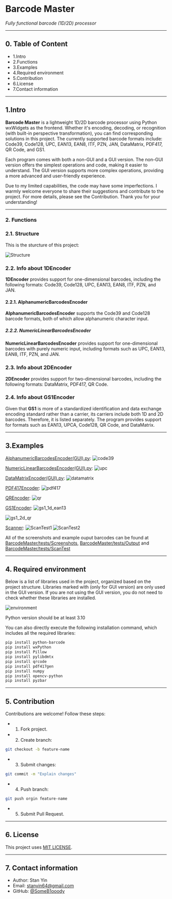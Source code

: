 
# Barcode Master
*Fully functional barcode (1D/2D) processor*

---
## 0. Table of Content
- 1.Intro
- 2.Functions
- 3.Examples
- 4.Required environment
- 5.Contribution
- 6.License
- 7.Contact information

---
## 1.Intro

**Barcode Master** is a lightweight 1D/2D barcode processor using Python wxWidgets as the frontend. Whether it's encoding, decoding, or recognition (with built-in perspective transformation), you can find corresponding solutions in this project. The currently supported barcode formats include: Code39, Code128, UPC, EAN13, EAN8, ITF, PZN, JAN, DataMatrix, PDF417, QR Code, and GS1.

Each program comes with both a non-GUI and a GUI version. The non-GUI version offers the simplest operations and code, making it easier to understand. The GUI version supports more complex operations, providing a more advanced and user-friendly experience.

Due to my limited capabilities, the code may have some imperfections. I warmly welcome everyone to share their suggestions and contribute to the project. For more details, please see the  Contribution. Thank you for your understanding!

---
### 2. Functions

### 2.1. Structure

This is the sturcture of this project:

![Structure](https://github.com/user-attachments/assets/a4f7dab6-1c17-4f03-aaae-1ec70961064c)

### 2.2. Info about 1DEncoder
**1DEncoder** provides support for one-dimensional barcodes, including the following formats: Code39, Code128, UPC, EAN13, EAN8, ITF, PZN, and JAN.

#### 2.2.1. AlphanumericBarcodesEncoder
**AlphanumericBarcodesEncoder** supports the Code39 and Code128 barcode formats, both of which allow alphanumeric character input.

##### 2.2.2. NumericLinearBarcodesEncoder
**NumericLinearBarcodesEncoder** provides support for one-dimensional barcodes with purely numeric input, including formats such as UPC, EAN13, EAN8, ITF, PZN, and JAN.

### 2.3. Info about 2DEncoder
**2DEncoder** provides support for two-dimensional barcodes, including the following formats: DataMatrix, PDF417, QR Code.

### 2.4. Info about GS1Encoder
Given that **GS1** is more of a standardized identification and data exchange encoding standard rather than a carrier, its carriers include both 1D and 2D barcodes. Therefore, it is listed separately. The program provides support for formats such as EAN13, UPCA, Code128, QR Code, and DataMatrix.

---
## 3.Examples

 [AlphanumericBarcodesEncoder(GUI).py](https://github.com/SomeB1oody/BarcodeMaster/blob/main/src/Encoder/1DEncoder/AlphanumericBarcodesEncoder/AlphanumericBarcodesEncoder(GUI).py):
![code39](https://github.com/user-attachments/assets/23ca7626-abd8-4d6e-b36c-76b2ed578c08)



[NumericLinearBarcodesEncoder(GUI).py](https://github.com/SomeB1oody/BarcodeMaster/blob/main/src/Encoder/1DEncoder/NumericLinearBarcodesEncoder/NumericLinearBarcodesEncoder(GUI).py):
![upc](https://github.com/user-attachments/assets/0b03af3a-e4df-4f81-96ea-8518385e7c49)


 [DataMatrixEncoder(GUI).py](https://github.com/SomeB1oody/BarcodeMaster/blob/main/src/Encoder/2DCodeEncoder/DataMatrixEncoder/DataMatrixEncoder(GUI).py):
![datamatrix](https://github.com/user-attachments/assets/5c4abb14-4f14-494f-8a64-bec9db1d445a)


 [PDF417Encoder](https://github.com/SomeB1oody/BarcodeMaster/tree/main/src/Encoder/2DCodeEncoder/PDF417Encoder):
![pdf417](https://github.com/user-attachments/assets/70e44b17-cdf1-4551-b038-27af2e64fe07)


[QREncoder](https://github.com/SomeB1oody/BarcodeMaster/tree/main/src/Encoder/2DCodeEncoder/QREncoder):
![qr](https://github.com/user-attachments/assets/143ab5a3-4c1f-4f20-bdce-4d0a371402f0)


 [GS1Encoder](https://github.com/SomeB1oody/BarcodeMaster/tree/main/src/Encoder/GS1Encoder):
![gs1_1d_ean13](https://github.com/user-attachments/assets/904c119c-1923-49d3-aff8-6966cda08c68)

![gs1_2d_qr](https://github.com/user-attachments/assets/8aa1014e-76b4-421f-be0b-61f66fe2da03)


 [Scanner](https://github.com/SomeB1oody/BarcodeMaster/tree/main/src/Scanner):
![ScanTest1](https://github.com/user-attachments/assets/f93ec4bd-219f-4cc0-b284-173ba627393f)
![ScanTest2](https://github.com/user-attachments/assets/4fca16b6-eec1-48de-ad8b-7d8bdfeb6d98)


All of the screenshots and example ouput barcodes can be found at [BarcodeMaster/tests/Screenshots](https://github.com/SomeB1oody/BarcodeMaster/tree/main/tests/Screenshots), [BarcodeMaster/tests/Output](https://github.com/SomeB1oody/BarcodeMaster/tree/main/tests/Output) and [BarcodeMaster/tests/ScanTest](https://github.com/SomeB1oody/BarcodeMaster/tree/main/tests/ScanTest)


---
## 4. Required environment

Below is a list of libraries used in the project, organized based on the project structure. Libraries marked with (only for GUI version) are only used in the GUI version. If you are not using the GUI version, you do not need to check whether these libraries are installed.

![environment](https://github.com/user-attachments/assets/4b3fd6f9-889b-4928-94df-04a3002a1578)


Python version should be at least 3.10

You can also directly execute the following installation command, which includes all the required libraries:
```bash
pip install python-barcode
pip install wxPython
pip install Pillow
pip install pylibdmtx
pip install qrcode
pip install pdf417gen
pip install numpy
pip install opencv-python
pip install pyzbar
```
---
## 5. Contribution

Contributions are welcome! Follow these steps:
 - 1. Fork project.
 - 2. Create branch:
 ```bash
 git checkout -b feature-name
```
- 3. Submit changes:
```bash
git commit -m "Explain changes"
```
- 4. Push branch:
```bash
git push orgin feature-name
```
- 5. Submit Pull Request.
---
## 6. License

This project uses [MIT LICENSE](LICENSE).

---
## 7. Contact information

- Author: Stan Yin
- Email: stanyin64@gmail.com
- GitHub: [@SomeB1ooody](https://github.com/SomeB1oody)
